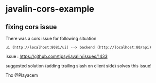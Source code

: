 # javalin-cors-example

## fixing cors issue

There was a cors issue for following situation

`ui (http://localhost:8081/ui) --> backend (http://localhost:80/api)`

issue : https://github.com/tipsy/javalin/issues/1433

suggested solution (adding trailing slash on client side) solves this issue!

Thx @Playacem